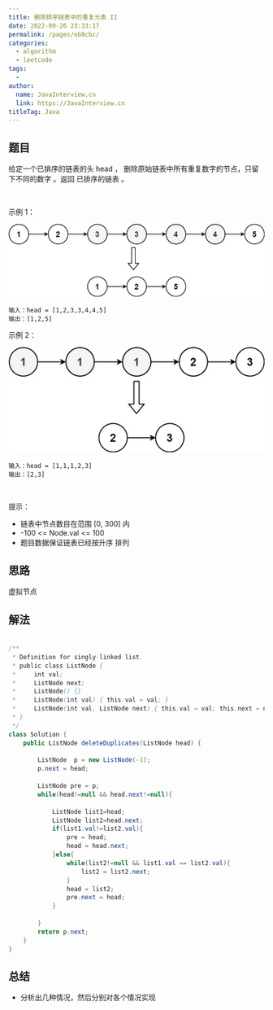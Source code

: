 ```yaml
---
title: 删除排序链表中的重复元素 II
date: 2022-09-26 23:33:17
permalink: /pages/eb8cbc/
categories:
  - algorithm
  - leetcode
tags:
  - 
author: 
  name: JavaInterview.cn
  link: https://JavaInterview.cn
titleTag: Java
---
```


## 题目

给定一个已排序的链表的头 head ， 删除原始链表中所有重复数字的节点，只留下不同的数字 。返回 已排序的链表 。

 

示例 1：

![](/media/pictures/leetcode/linkedlist1.jpeg)

    输入：head = [1,2,3,3,4,4,5]
    输出：[1,2,5]
示例 2：

![](/media/pictures/leetcode/linkedlist2.jpeg)

    输入：head = [1,1,1,2,3]
    输出：[2,3]
 

提示：

- 链表中节点数目在范围 [0, 300] 内
- -100 <= Node.val <= 100
- 题目数据保证链表已经按升序 排列


## 思路

虚拟节点

## 解法
```java

/**
 * Definition for singly-linked list.
 * public class ListNode {
 *     int val;
 *     ListNode next;
 *     ListNode() {}
 *     ListNode(int val) { this.val = val; }
 *     ListNode(int val, ListNode next) { this.val = val; this.next = next; }
 * }
 */
class Solution {
    public ListNode deleteDuplicates(ListNode head) {
        
        ListNode  p = new ListNode(-1);
        p.next = head;

        ListNode pre = p;
        while(head!=null && head.next!=null){

            ListNode list1=head;
            ListNode list2=head.next;
            if(list1.val!=list2.val){
                pre = head;
                head = head.next;
            }else{
                while(list2!=null && list1.val == list2.val){
                    list2 = list2.next;
                }
                head = list2;
                pre.next = head;
            }
            
        }
        return p.next;
    }
}
```

## 总结

- 分析出几种情况，然后分别对各个情况实现 
